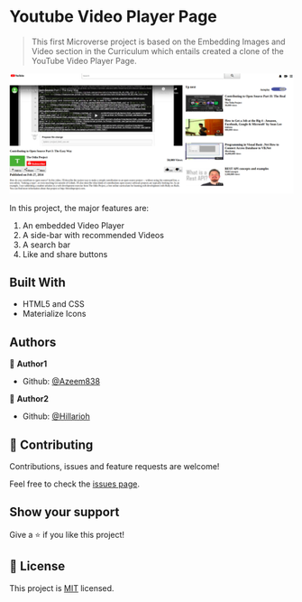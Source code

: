 # Youtube Video Player Page

> This first Microverse project is based on the Embedding Images and Video section in the Curriculum which entails created a clone of the YouTube Video Player Page.

![screenshot](./app_screenshot2.png)

In this project, the major features are: 
  1. An embedded Video Player 
  2. A side-bar with recommended Videos 
  3. A search bar 
  4. Like and share buttons

## Built With

- HTML5 and CSS
- Materialize Icons

## Authors

👤 **Author1**

- Github: [@Azeem838](https://github.com/Azeem838)

👤 **Author2**

- Github: [@Hillarioh](https://github.com/hillarioh)

## 🤝 Contributing

Contributions, issues and feature requests are welcome!

Feel free to check the [issues page](https://github.com/Azeem838/Youtube-Video-Player-Page/issues).

## Show your support

Give a ⭐️ if you like this project!

## 📝 License

This project is [MIT](lic.url) licensed.
